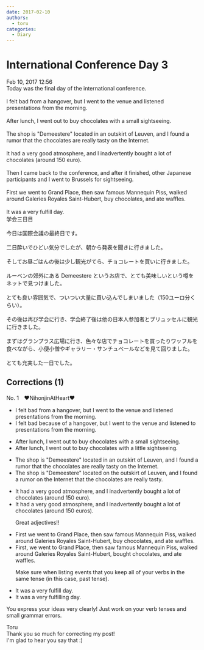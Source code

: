 ```yaml
---
date: 2017-02-10
authors:
  - toru
categories:
  - Diary
---
```


<h1 id="subject_show">International Conference Day 3</h1>
<div class="date">Feb 10, 2017 12:56</div>
<div id="post"><div id="body_show_ori">
Today was the final day of the international conference.<br/><br/>I felt bad from a hangover, but I went to the venue and listened presentations from the morning.<br/><br/>After lunch, I went out to buy chocolates with a small sightseeing.<br/><br/>The shop is "Demeestere" located in an outskirt of Leuven, and I found a rumor that the chocolates are really tasty on the Internet.<br/><br/>It had a very good atmosphere, and I inadvertently bought a lot of chocolates (around 150 euro).<br/><br/>Then I came back to the conference, and after it finished, other Japanese participants and I went to Brussels for sightseeing.<br/><br/>First we went to Grand Place, then saw famous Mannequin Piss, walked around Galeries Royales Saint-Hubert, buy chocolates, and ate waffles.<br/><br/>It was a very fulfill day.
</div></div>

<!-- more -->

<div id="post_ja"><div id="body_show_mo">
学会三日目<br/><br/>今日は国際会議の最終日です。<br/><br/>二日酔いでひどい気分でしたが、朝から発表を聞きに行きました。<br/><br/>そしてお昼ごはんの後は少し観光がてら、チョコレートを買いに行きました。<br/><br/>ルーベンの郊外にある Demeestere というお店で、とても美味しいという噂をネットで見つけました。<br/><br/>とても良い雰囲気で、ついつい大量に買い込んでしまいました（150ユーロ分くらい）。<br/><br/>その後は再び学会に行き、学会終了後は他の日本人参加者とブリュッセルに観光に行きました。<br/><br/>まずはグランプラス広場に行き、色々な店でチョコレートを買ったりワッフルを食べながら、小便小僧やギャラリー・サンチュベールなどを見て回りました。<br/><br/>とても充実した一日でした。
</div></div>

## Corrections (1)
<div id="block"><div class="first_name"> No. 1　<span class="just_name">❤NihonjinAtHeart❤</span></div><div id="block2">
<ul class="correction_field">
<li class="incorrect">I felt bad from a hangover, but I went to the venue and listened presentations from the morning.</li>
<li class="corrected correct">
I felt bad because of a hangover, but I went to the venue and listened to presentations from the morning.
</li>
</ul>
<ul class="correction_field">
<li class="incorrect">After lunch, I went out to buy chocolates with a small sightseeing.</li>
<li class="corrected correct">
After lunch, I went out to buy chocolates with a little sightseeing.
</li>
</ul>
<ul class="correction_field">
<li class="incorrect">The shop is "Demeestere" located in an outskirt of Leuven, and I found a rumor that the chocolates are really tasty on the Internet.</li>
<li class="corrected correct">
The shop is "Demeestere" located on the outskirt of Leuven, and I found a rumor on the Internet that the chocolates are really tasty.
</li>
</ul>
<ul class="correction_field">
<li class="incorrect">It had a very good atmosphere, and I inadvertently bought a lot of chocolates (around 150 euro).</li>
<li class="corrected correct">
It had a very good atmosphere, and I inadvertently bought a lot of chocolates (around 150 euros).
<p class="correction_comment">Great adjectives!!</p>
</li>
</ul>
<ul class="correction_field">
<li class="incorrect">First we went to Grand Place, then saw famous Mannequin Piss, walked around Galeries Royales Saint-Hubert, buy chocolates, and ate waffles.</li>
<li class="corrected correct">
First, we went to Grand Place, then saw famous Mannequin Piss, walked around Galeries Royales Saint-Hubert, bought chocolates, and ate waffles.
<p class="correction_comment">Make sure when listing events that you keep all of your verbs in the same tense (in this case, past tense).</p>
</li>
</ul>
<ul class="correction_field">
<li class="incorrect">It was a very fulfill day.</li>
<li class="corrected correct">
It was a very fulfilling day.
</li>
</ul>
<p class="comment_small">
 You express your ideas very clearly! Just work on your verb tenses and small grammar errors.
</p>

</div><div class="name"><span class="just_name">Toru</span><br>
Thank you so much for correcting my post!<br/>I'm glad to hear you say that :)
</div>
</div>
